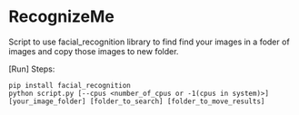 # RecognizeMe
Script to use facial_recognition library to find find your images in a foder of images and copy those images to new folder.

[Run] Steps:
```
pip install facial_recognition
python script.py [--cpus <number_of_cpus or -1(cpus in system)>] [your_image_folder] [folder_to_search] [folder_to_move_results]
```
